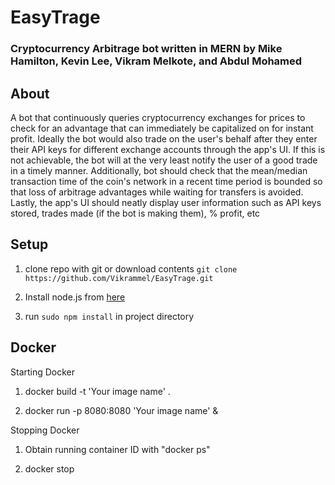 # EasyTrage
### Cryptocurrency Arbitrage bot written in MERN by Mike Hamilton, Kevin Lee, Vikram Melkote, and Abdul Mohamed

## About

A bot that continuously queries cryptocurrency exchanges for prices to check for an advantage that can immediately be capitalized on for instant profit. Ideally the bot would also trade on the user's behalf after they enter their API keys for different exchange accounts through the app's UI. If this is not achievable, the bot will at the very least notify the user of a good trade in a timely manner. Additionally, bot should check that the mean/median transaction time of the coin's network in a recent time period is bounded so that loss of arbitrage advantages while waiting for transfers is avoided. Lastly, the app's UI should neatly display user information such as API keys stored, trades made (if the bot is making them), % profit, etc

## Setup

1. clone repo with git or download contents
`git clone https://github.com/Vikrammel/EasyTrage.git`

2. Install node.js from [here](https://www.npmjs.com/get-npm)

3. run `sudo npm install` in project directory


## Docker

Starting Docker

1. docker build -t 'Your image name' .

2. docker run -p 8080:8080 'Your image name' &

Stopping Docker

1. Obtain running container ID with "docker ps"

2. docker stop <Container ID>
